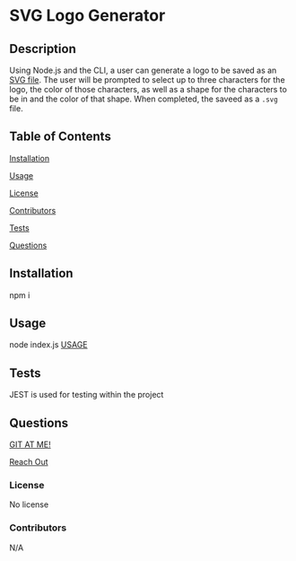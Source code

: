   # SVG Logo Generator

  ## Description
  Using Node.js and the CLI, a user can generate a logo to be saved as an [SVG file](https://en.wikipedia.org/wiki/Scalable_Vector_Graphics). The user will be prompted to select up to three characters for the logo, the color of those characters, as well as a shape for the characters to be in and the color of that shape. When completed, the saveed as a `.svg` file. 

  ## Table of Contents
  [Installation](#installation)

  [Usage](#usage)

  [License](#license)

  [Contributors](#contributors)

  [Tests](#tests)

  [Questions](#questions)


  ## Installation
  npm i

  ## Usage
  node index.js
  [USAGE](https://drive.google.com/file/d/1KdpadAB3e5XX6t9lEniH414bTIXu5oV4/view)

  ## Tests
  JEST is used for testing within the project

  ## Questions
  [GIT AT ME!](https://github.com/VicSwain)

  [Reach Out](@huracanmusic2016@gmail.com)
  
  
  ### License 
  No license

  
  ### Contributors
  N/A

 
